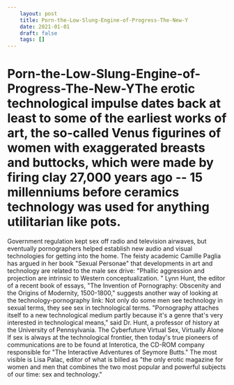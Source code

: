 ```yaml
---
 	layout: post
 	title: Porn-the-Low-Slung-Engine-of-Progress-The-New-Y
 	date: 2021-01-01
 	draft: false
 	tags: []
---
```


# Porn-the-Low-Slung-Engine-of-Progress-The-New-YThe erotic technological impulse dates back at least to some of the earliest works of art, the so-called Venus figurines of women with exaggerated breasts and buttocks, which were made by firing clay 27,000 years ago -- 15 millenniums before ceramics technology was used for anything utilitarian like pots.
Government regulation kept sex off radio and television airwaves, but eventually pornographers helped establish new audio and visual technologies for getting into the home.
The feisty academic Camille Paglia has argued in her book "Sexual Personae" that developments in art and technology are related to the male sex drive: "Phallic aggression and projection are intrinsic to Western conceptualization.
"
Lynn Hunt, the editor of a recent book of essays, "The Invention of Pornography: Obscenity and the Origins of Modernity, 1500-1800," suggests another way of looking at the technology-pornography link: Not only do some men see technology in sexual terms, they see sex in technological terms.
"Pornography attaches itself to a new technological medium partly because it's a genre that's very interested in technological means," said Dr. Hunt, a professor of history at the University of Pennsylvania.
The Cyberfuture Virtual Sex, Virtually Alone
If sex is always at the technological frontier, then today's true pioneers of communications are to be found at Interotica, the CD-ROM company responsible for "The Interactive Adventures of Seymore Butts."
The most visible is Lisa Palac, editor of what is billed as "the only erotic magazine for women and men that combines the two most popular and powerful subjects of our time: sex and technology."
